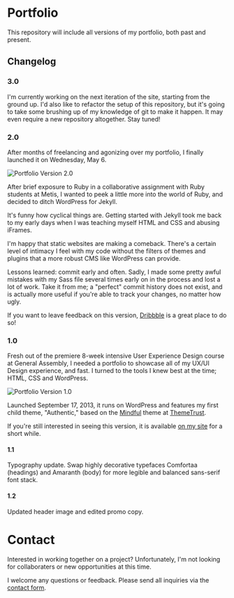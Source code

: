# Portfolio

This repository will include all versions of my portfolio, both past and present.

## Changelog

### 3.0

I'm currently working on the next iteration of the site, starting from the ground up. I'd also like to refactor the setup of this repository, but it's going to take some brushing up of my knowledge of git to make it happen. It may even require a new repository altogether. Stay tuned!

### 2.0

After months of freelancing and agonizing over my portfolio, I finally launched it on Wednesday, May 6.

![Portfolio Version 2.0](https://github.com/asiahoe/portfolio/raw/master/planning/Portfolio-V2.png)

After brief exposure to Ruby in a collaborative assignment with Ruby students at Metis, I wanted to peek a little more into the world of Ruby, and decided to ditch WordPress for Jekyll.

It's funny how cyclical things are. Getting started with Jekyll took me back to my early days when I was teaching myself HTML and CSS and abusing iFrames.

I'm happy that static websites are making a comeback. There's a certain level of intimacy I feel with my code without the filters of themes and plugins that a more robust CMS like WordPress can provide.

Lessons learned: commit early and often. Sadly, I made some pretty awful mistakes with my Sass file several times early on in the process and lost a lot of work. Take it from me; a "perfect" commit history does not exist, and is actually more useful if you're able to track your changes, no matter how ugly.

If you want to leave feedback on this version, [Dribbble](http://drbl.in/oEBS) is a great place to do so!

### 1.0

Fresh out of the premiere 8-week intensive User Experience Design course at General Assembly, I needed a portfolio to showcase all of my UX/UI Design experience, and fast. I turned to the tools I knew best at the time; HTML, CSS and WordPress.

![Portfolio Version 1.0](https://github.com/asiahoe/portfolio/raw/master/planning/Portfolio-V1.png)

Launched September 17, 2013, it runs on WordPress and features my first child theme, "Authentic," based on the [Mindful](http://themetrust.com/themes/mindful/) theme at [ThemeTrust](http://themetrust.com/).

If you're still interested in seeing this version, it is available [on my site](http://asiahoe.com/wp/) for a short while.

#### 1.1

Typography update. Swap highly decorative typefaces Comfortaa (headings) and Amaranth (body) for more legible and balanced sans-serif font stack.

#### 1.2

Updated header image and edited promo copy.

# Contact

Interested in working together on a project? Unfortunately, I'm not looking for collaboraters or new opportunities at this time.

I welcome any questions or feedback. Please send all inquiries via the [contact form](http://asiahoe.com/about/contact/). 
